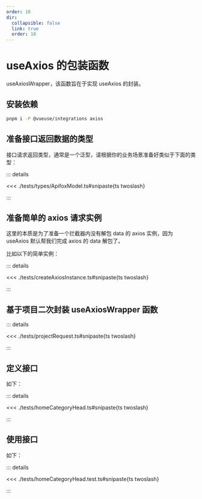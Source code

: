 ```yaml
---
order: 10
dir:
  collapsible: false
  link: true
  order: 10
---
```


# useAxios 的包装函数

useAxiosWrapper，该函数旨在于实现 useAxios 的封装。

## 安装依赖

```bash
pnpm i -P @vueuse/integrations axios
```

## 准备接口返回数据的类型

接口请求返回类型，通常是一个泛型，请根据你的业务场景准备好类似于下面的类型：

::: details

<<< ./tests/types/ApifoxModel.ts#snipaste{ts twoslash}

:::

## 准备简单的 axios 请求实例

这里的本质是为了准备一个拦截器内没有解包 data 的 axios 实例，因为 useAxios 默认帮我们完成 axios 的 data 解包了。

比如以下的简单实例：

::: details

<<< ./tests/createAxiosInstance.ts#snipaste{ts twoslash}

:::

## 基于项目二次封装 useAxiosWrapper 函数

::: details

<<< ./tests/projectRequest.ts#snipaste{ts twoslash}

:::

## 定义接口

如下：

::: details

<<< ./tests/homeCategoryHead.ts#snipaste{ts twoslash}

:::

## 使用接口

如下：

::: details

<<< ./tests/homeCategoryHead.test.ts#snipaste{ts twoslash}

:::
